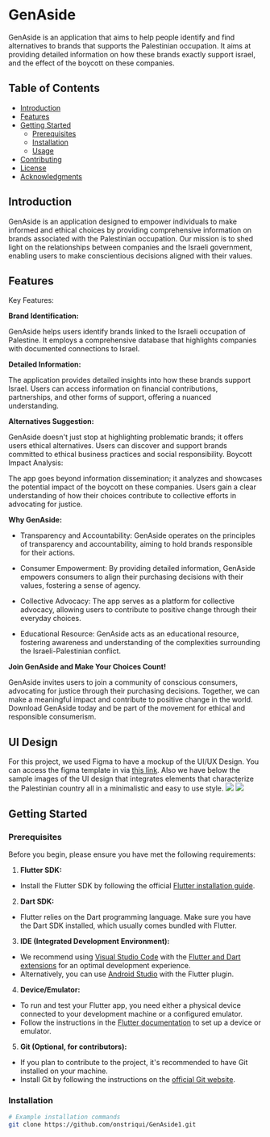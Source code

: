 # GenAside

GenAside is an application that aims to help people identify and find alternatives to brands that supports the Palestinian occupation.
It aims at providing detailed information on how these brands exactly support israel, and the effect of the boycott on these companies.

## Table of Contents

- [Introduction](#introduction)
- [Features](#features)
- [Getting Started](#getting-started)
    - [Prerequisites](#prerequisites)
    - [Installation](#installation)
    - [Usage](#usage)
- [Contributing](#contributing)
- [License](#license)
- [Acknowledgments](#acknowledgments)

## Introduction
GenAside is an application designed to empower individuals to make informed and ethical choices by providing comprehensive information on brands associated with the Palestinian occupation. Our mission is to shed light on the relationships between companies and the Israeli government, enabling users to make conscientious decisions aligned with their values.
## Features

Key Features:

**Brand Identification:**

GenAside helps users identify brands linked to the Israeli occupation of Palestine.
It employs a comprehensive database that highlights companies with documented connections to Israel.

**Detailed Information:**

The application provides detailed insights into how these brands support Israel.
Users can access information on financial contributions, partnerships, and other forms of support, offering a nuanced understanding.

**Alternatives Suggestion:**

GenAside doesn't just stop at highlighting problematic brands; it offers users ethical alternatives.
Users can discover and support brands committed to ethical business practices and social responsibility.
Boycott Impact Analysis:

The app goes beyond information dissemination; it analyzes and showcases the potential impact of the boycott on these companies.
Users gain a clear understanding of how their choices contribute to collective efforts in advocating for justice.

**Why GenAside:**

- Transparency and Accountability:
GenAside operates on the principles of transparency and accountability, aiming to hold brands responsible for their actions.

- Consumer Empowerment:
By providing detailed information, GenAside empowers consumers to align their purchasing decisions with their values, fostering a sense of agency.

- Collective Advocacy:
The app serves as a platform for collective advocacy, allowing users to contribute to positive change through their everyday choices.

- Educational Resource:
GenAside acts as an educational resource, fostering awareness and understanding of the complexities surrounding the Israeli-Palestinian conflict.

**Join GenAside and Make Your Choices Count!**

GenAside invites users to join a community of conscious consumers, advocating for justice through their purchasing decisions. Together, we can make a meaningful impact and contribute to positive change in the world. Download GenAside today and be part of the movement for ethical and responsible consumerism.

## UI Design
For this project, we used Figma to have a mockup of the UI/UX Design.
You can access the figma template in via [this link](https://www.figma.com/proto/RrVgXYD1drzgJq9wyqXeca/GenAside?type=design&node-id=67-47&t=cllQVyJGpb1Y0vfi-1&scaling=scale-down&page-id=0%3A1&starting-point-node-id=67%3A47&mode=design).
Also we have below the sample images of the UI design that integrates elements that characterize the Palestinian country all in a minimalistic and easy to use style.
![](/assets/ui1.png)
![](/assets/ui2.png)

## Getting Started

### Prerequisites

Before you begin, please ensure you have met the following requirements:

1. **Flutter SDK:**
  - Install the Flutter SDK by following the official [Flutter installation guide](https://flutter.dev/docs/get-started/install).

2. **Dart SDK:**
  - Flutter relies on the Dart programming language. Make sure you have the Dart SDK installed, which usually comes bundled with Flutter.

3. **IDE (Integrated Development Environment):**
  - We recommend using [Visual Studio Code](https://code.visualstudio.com/) with the [Flutter and Dart extensions](https://flutter.dev/docs/get-started/editor?tab=vscode) for an optimal development experience.
  - Alternatively, you can use [Android Studio](https://developer.android.com/studio) with the Flutter plugin.

4. **Device/Emulator:**
  - To run and test your Flutter app, you need either a physical device connected to your development machine or a configured emulator.
  - Follow the instructions in the [Flutter documentation](https://flutter.dev/docs/get-started/install) to set up a device or emulator.

5. **Git (Optional, for contributors):**
  - If you plan to contribute to the project, it's recommended to have Git installed on your machine.
  - Install Git by following the instructions on the [official Git website](https://git-scm.com/book/en/v2/Getting-Started-Installing-Git).


### Installation
```bash
# Example installation commands
git clone https://github.com/onstriqui/GenAside1.git
